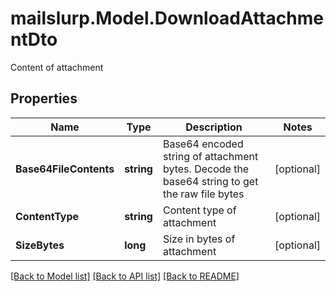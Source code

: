 # mailslurp.Model.DownloadAttachmentDto
Content of attachment
## Properties

Name | Type | Description | Notes
------------ | ------------- | ------------- | -------------
**Base64FileContents** | **string** | Base64 encoded string of attachment bytes. Decode the base64 string to get the raw file bytes | [optional] 
**ContentType** | **string** | Content type of attachment | [optional] 
**SizeBytes** | **long** | Size in bytes of attachment | [optional] 

[[Back to Model list]](../README.md#documentation-for-models) [[Back to API list]](../README.md#documentation-for-api-endpoints) [[Back to README]](../README.md)


